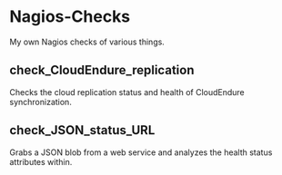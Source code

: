 Nagios-Checks
====================
My own Nagios checks of various things.


check_CloudEndure_replication
----------------
Checks the cloud replication status and health of CloudEndure synchronization.


check_JSON_status_URL
-----------------------------
Grabs a JSON blob from a web service and analyzes the health status attributes within.
